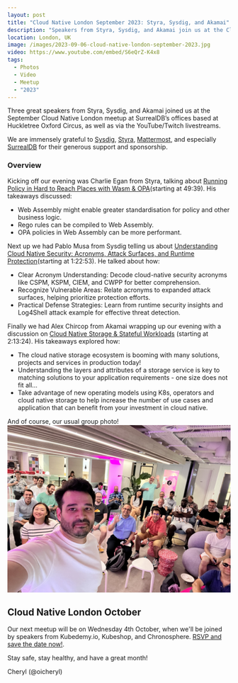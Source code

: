 ```yaml
---
layout: post
title: "Cloud Native London September 2023: Styra, Sysdig, and Akamai"
description: "Speakers from Styra, Sysdig, and Akamai join us at the Cloud Native London meetup September 2023, hosted by Stephen Perera, Principal DevOps Engineer at Just Eat Takeaway"
location: London, UK
image: /images/2023-09-06-cloud-native-london-september-2023.jpg
video: https://www.youtube.com/embed/S6eQrZ-K4x8
tags:
  - Photos
  - Video
  - Meetup
  - "2023"
---
```


Three great speakers from Styra, Sysdig, and Akamai joined us at the September Cloud Native London meetup at SurrealDB’s offices based at Huckletree Oxford Circus, as well as via the YouTube/Twitch livestreams. 

We are immensely grateful to [Sysdig](https://sysdig.com/), [Styra](https://www.styra.com/), [Mattermost](https://mattermost.com/), and especially [SurrealDB](https://surrealdb.com/) for their generous support and sponsorship.

### Overview

Kicking off our evening was Charlie Egan from Styra, talking about [Running Policy in Hard to Reach Places with Wasm & OPA](https://www.youtube.com/live/S6eQrZ-K4x8?si=GlUAsWD83ruQSRRY&t=2979)(starting at 49:39). His takeaways discussed:

* Web Assembly might enable greater standardisation for policy and other business logic.
* Rego rules can be compiled to Web Assembly.
* OPA policies in Web Assembly can be more performant.

Next up we had Pablo Musa from Sysdig telling us about [Understanding Cloud Native Security: Acronyms, Attack Surfaces, and Runtime Protection](https://www.youtube.com/live/S6eQrZ-K4x8?si=zxJxvlrBJeJ6ZUwY&t=4973)(starting at 1:22:53). He talked about how: 

* Clear Acronym Understanding: Decode cloud-native security acronyms like CSPM, KSPM, CIEM, and CWPP for better comprehension.
* Recognize Vulnerable Areas: Relate acronyms to expanded attack surfaces, helping prioritize protection efforts.
* Practical Defense Strategies: Learn from runtime security insights and Log4Shell attack example for effective threat detection.


Finally we had Alex Chircop from Akamai wrapping up our evening with a discussion on [Cloud Native Storage & Stateful Workloads](https://www.youtube.com/live/S6eQrZ-K4x8?si=OPbH9UoqlFeAPcnI&t=8004) (starting at 2:13:24). His takeaways explored how:

* The cloud native storage ecosystem is booming with many solutions, projects and services in production today!
* Understanding the layers and attributes of a storage service is key to matching solutions to your application requirements - one size does not fit all…
* Take advantage of new operating models using K8s, operators and cloud native storage to help increase the number of use cases and application that can benefit from your investment in cloud native.

And of course, our usual group photo!
![](/images/2023-09-06-cloud-native-london-september-2023.jpg)

## Cloud Native London October

Our next meetup will be on Wednesday 4th October, when we'll be joined by speakers from Kubedemy.io, Kubeshop, and Chronosphere. [RSVP and save the date now!](https://www.meetup.com/cloud-native-london/events/294002679/). 

Stay safe, stay healthy, and have a great month!

Cheryl (@oicheryl) 

